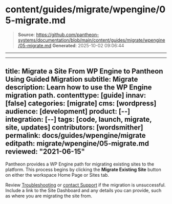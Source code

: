 # content/guides/migrate/wpengine/05-migrate.md

> **Source**: https://github.com/pantheon-systems/documentation/blob/main/content/guides/migrate/wpengine/05-migrate.md
> **Generated**: 2025-10-02 09:06:44

---

---
title: Migrate a Site From WP Engine to Pantheon Using Guided Migration
subtitle: Migrate
description: Learn how to use the WP Engine migration path.
contenttype: [guide]
innav: [false]
categories: [migrate]
cms: [wordpress]
audience: [development]
product: [--]
integration: [--]
tags: [code, launch, migrate, site, updates]
contributors: [wordsmither]
permalink: docs/guides/wpengine/migrate
editpath: migrate/wpengine/05-migrate.md
reviewed: "2021-06-15"
---

Pantheon provides a WP Engine path for migrating existing sites to the platform. This process begins by clicking the **Migrate Existing Site** button on either the workspace Home Page or Sites tab.

<Partial file="migrate/migrate-wp.md" />

Review [Troubleshooting](/guides/wpengine/troubleshooting) or [contact Support](/guides/support/contact-support/) if the migration is unsuccessful. Include a link to the Site Dashboard and any details you can provide, such as where you are migrating the site from.
